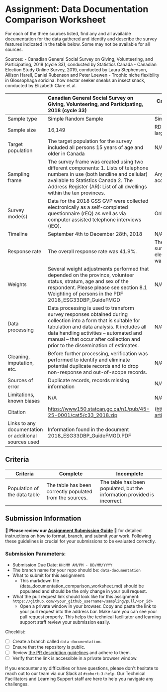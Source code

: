 # Assignment: Data Documentation Comparison Worksheet

For each of the three sources listed, find any and all available documentation for the data gathered and identify and describe the survey features indicated in the table below. Some may not be available for all sources.

Sources: - Canadian General Social Survey on Giving, Volunteering, and Participating, 2018 (cycle 33), conducted by Statistics Canada - Canadian Election Study Online Survey, 2019, conducted by Laura Stephenson, Allison Harell, Daniel Rubenson and Peter Loewen - Trophic niche flexibility in Glossophaga soricina: how nectar seeker sneaks an insect snack, conducted by Elizabeth Clare et al.

|                                                       | Canadian General Social Survey on Giving, Volunteering, and Participating, 2018 (cycle 33) | Canadian Election Study Online Survey, 2019 | Trophic niche flexibility in Glossophaga soricina: how nectar seeker sneaks an insect snack |
|----------------|:--------------------|----------------|---------------------|
| Sample type                                           |  Simple Random Sample                                                                              |                                        Simple Random Sample     |                                                                                            Cluster Sample  |
| Sample size                                        |                                  16,149                                                  |    RDD telephone survey (n = 4021) and a large-scale, online collection (n = 37,822)                                        |                                   112 G. soricina (bats)                                                     |
| Target population                                     |                                                                                         The target population for the survey included all persons 15 years of age and older in Canada |                                  N/A  |                                                                         G. soricina (bats)         |
| Sampling frame                                        | The survey frame was created using two different components: 1. Lists of telephone numbers in use (both landline and cellular) available to Statistics Canada 2. The Address Register (AR): List of all dwellings within the ten provinces.                                                       |                                           Anyone with a landline, cellphone or access to internet  |                      All bats local to the area                                                                     |
| Survey mode(s)                                        |                                    Data for the 2018 GSS GVP were collected electronically as a self-completed questionnaire (rEQ) as well as via computer assisted telephone interviews (iEQ).                                                       |                                       Online and RDD-telephone survey        |                                Observation                                                               |
| Timeline                                              |                      September 4th to December 28th, 2018                                                                   |                                       N/A        |                                7-week period from late May to early July 2009.                                                               |
| Response rate                                         |              The overall response rate was 41.9%.                                                                           |                                The response rate for the campaign period survey was 5.6 per cent and the post-election survey (PES) re-interview rate was 72 per cent.              |                  N/A                                                                           |
| Weights                                               |        Several weight adjustments performed that depended on the province, volunteer status, stratum, age and sex of the respondent. Please please see section 8.1 Weighting of persons in the PDF 2018_ESG33DBP_GuideFMGD                                                                           |                                       N/A        |            N/A                                                                                  |
| Data processing                                       |                     Data processing is used to transform survey responses obtained during collection into a form that is suitable for tabulation and data analysis. It includes all data handling activities – automated and manual – that occur after collection and prior to the dissemination of estimates.                                                                       |                                      N/A      |                 N/A                                                                           |
| Cleaning, imputation, etc.                            |                 Before further processing, verification was performed to identify and eliminate potential duplicate records and to drop non-response and out-of-scope records.                                                                         |                                     N/A           |                     N/A                                                                        |
| Sources of error                                      |             Duplicate records, records missing information                                                                          |                                       N/A     |       N/A                                                                                     |
| Limitations, known biases                             |       N/A                                                                               |                                   N/A            |       N/A                                                                                        |
| Citation                                              |   https://www150.statcan.gc.ca/n1/pub/45-25-0001/cat5/c33_2018.zip                                                                                          | (https://ir.lib.uwo.ca/cgi/viewcontent.cgi?article=1004&context=cdem_publications)                                             |                           https://besjournals.onlinelibrary.wiley.com/doi/full/10.1111/1365-2435.12192                                                                                             |
| Links to any documentation or additional sources used |            Information found in the document 2018_ESG33DBP_GuideFMGD.PDF                                                                                |                 |                                                                                             |

## Criteria

|Criteria|Complete|Incomplete|
|--------|----|----|
|Population of the data table|The table has been correctly populated from the sources.|The table has been populated, but the information provided is incorrect.|

## Submission Information

🚨 **Please review our [Assignment Submission Guide](https://github.com/UofT-DSI/onboarding/blob/main/onboarding_documents/submissions.md)** 🚨 for detailed instructions on how to format, branch, and submit your work. Following these guidelines is crucial for your submissions to be evaluated correctly.

### Submission Parameters:
* Submission Due Date: `HH:MM AM/PM - DD/MM/YYYY`
* The branch name for your repo should be: `data-documentation`
* What to submit for this assignment:
     * This markdown file (data_documentation_comparison_worksheet.md) should be populated and should be the only change in your pull request.
* What the pull request link should look like for this assignment: `https://github.com/<your_github_username>/sampling/pull/<pr_id>`
     * Open a private window in your browser. Copy and paste the link to your pull request into the address bar. Make sure you can see your pull request properly. This helps the technical facilitator and learning support staff review your submission easily.

Checklist:
- [ ] Create a branch called `data-documentation`.
- [ ] Ensure that the repository is public.
- [ ] Review [the PR description guidelines](https://github.com/UofT-DSI/onboarding/blob/main/onboarding_documents/submissions.md#guidelines-for-pull-request-descriptions) and adhere to them.
- [ ] Verify that the link is accessible in a private browser window.

If you encounter any difficulties or have questions, please don't hesitate to reach out to our team via our Slack at `#cohort-3-help`. Our Technical Facilitators and Learning Support staff are here to help you navigate any challenges.

